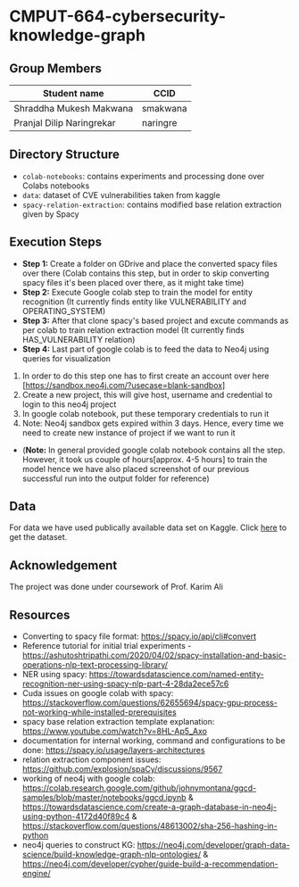# 

# CMPUT-664-cybersecurity-knowledge-graph

## Group Members
|Student name| CCID |
|------------|------|
| Shraddha Mukesh Makwana     | smakwana |
| Pranjal Dilip Naringrekar   | naringre |


## Directory Structure
- `colab-notebooks`: contains experiments and processing done over Colabs notebooks
- `data`: dataset of CVE vulnerabilities taken from kaggle
- `spacy-relation-extraction`: contains modified base relation extraction given by Spacy

## Execution Steps
- **Step 1:** Create a folder on GDrive and place the converted spacy files over there (Colab contains this step, but in order to skip converting spacy files it's been placed over there, as it might take time)
- **Step 2:** Execute Google colab step to train the model for entity recognition (It currently finds entity like VULNERABILITY and OPERATING_SYSTEM)
- **Step 3:** After that clone spacy's based project and excute commands as per colab to train relation extraction model (It currently finds HAS_VULNERABILITY relation)
- **Step 4:** Last part of google colab is to feed the data to Neo4j using queries for visualization
1. In order to do this step one has to first create an account over here [https://sandbox.neo4j.com/?usecase=blank-sandbox]
2. Create a new project, this will give host, username and credential to login to this neo4j project
3. In google colab notebook, put these temporary credentials to run it
4. Note: Neo4j sandbox gets expired within 3 days. Hence, every time we need to create new instance of project if we want to run it

- (**Note:** In general provided google colab notebook contains all the step. However, it took us couple of hours[approx. 4-5 hours] to train the model hence we have also placed screenshot of our previous successful run into the output folder for reference)
 

## Data
For data we have used publically available data set on Kaggle. Click [here](https://www.kaggle.com/datasets/andrewkronser/cve-common-vulnerabilities-and-exposures) to get the dataset.

## Acknowledgement 
The project was done under coursework of Prof. Karim Ali

## Resources 
- Converting to spacy file format: https://spacy.io/api/cli#convert
- Reference tutorial for initial trial experiments - https://ashutoshtripathi.com/2020/04/02/spacy-installation-and-basic-operations-nlp-text-processing-library/
- NER using spacy: https://towardsdatascience.com/named-entity-recognition-ner-using-spacy-nlp-part-4-28da2ece57c6
- Cuda issues on google colab with spacy: https://stackoverflow.com/questions/62655694/spacy-gpu-process-not-working-while-installed-prerequisites
- spacy base relation extraction template explanation: https://www.youtube.com/watch?v=8HL-Ap5_Axo
- documentation for internal working, command and configurations to be done: https://spacy.io/usage/layers-architectures
- relation extraction component issues: https://github.com/explosion/spaCy/discussions/9567
- working of neo4j with google colab: https://colab.research.google.com/github/johnymontana/ggcd-samples/blob/master/notebooks/ggcd.ipynb & https://towardsdatascience.com/create-a-graph-database-in-neo4j-using-python-4172d40f89c4 & https://stackoverflow.com/questions/48613002/sha-256-hashing-in-python
- neo4j queries to construct KG: https://neo4j.com/developer/graph-data-science/build-knowledge-graph-nlp-ontologies/ & https://neo4j.com/developer/cypher/guide-build-a-recommendation-engine/
